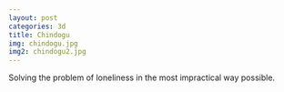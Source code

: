 ```yaml
---
layout: post
categories: 3d
title: Chindogu
img: chindogu.jpg
img2: chindogu2.jpg
---
```

Solving the problem of loneliness in the most impractical way possible.
